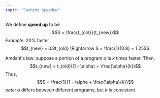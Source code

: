 ```yaml
---
topic: "Caching Speedup"
---
```


We define **speed up** to be
$$S = \frac{t_{old}}{t_{new}}$$
*Example:* 20% faster
$$t_{new} = 0.8t_{old} \Rightarrow S = \frac{1}{0.8} = 1.25$$

Amdahl's law: suppose a portion of a program $\alpha$ is $k$ times faster.
Then,
$$t_{new} = t_{old}((1 - \alpha) + \frac{\alpha}{k})$$
Thus,
$$S = \frac{1}{1 - \alpha + \frac{\alpha}{k}}$$
*note:* $\alpha$ differs between different programs, but $k$ is consistent